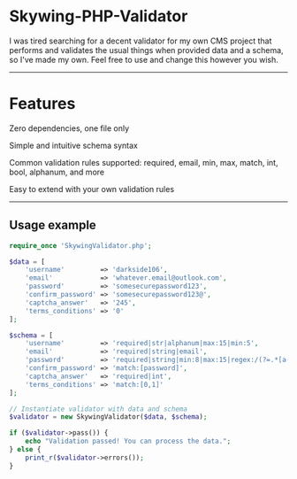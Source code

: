 # Skywing-PHP-Validator

I was tired searching for a decent validator for my own CMS project that performs and validates the usual things when provided data and a schema, so I've made my own. Feel free to use and change this however you wish.

---
# Features

Zero dependencies, one file only

Simple and intuitive schema syntax

Common validation rules supported: required, email, min, max, match, int, bool, alphanum, and more

Easy to extend with your own validation rules

---
## Usage example

```php
require_once 'SkywingValidator.php';

$data = [
    'username'         => 'darkside106',
    'email'            => 'whatever.email@outlook.com',
    'password'         => 'somesecurepassword123',
    'confirm_password' => 'somesecurepassword123@',
    'captcha_answer'   => '245',
    'terms_conditions' => '0'
];

$schema = [
    'username'         => 'required|str|alphanum|max:15|min:5',
    'email'            => 'required|string|email',
    'password'         => 'required|string|min:8|max:15|regex:/(?=.*[a-z])(?=.*[A-Z])(?=.*\d)(?=.*[@$!%*?&\-_])/',
    'confirm_password' => 'match:[password]',
    'captcha_answer'   => 'required|int',
    'terms_conditions' => 'match:[0,1]'
];

// Instantiate validator with data and schema
$validator = new SkywingValidator($data, $schema);

if ($validator->pass()) {
    echo "Validation passed! You can process the data.";
} else {
    print_r($validator->errors());
}


